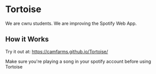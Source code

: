 # Tortoise 

We are cwru students. We are improving the Spotify Web App. 

## How it Works

Try it out at: https://camfarms.github.io/Tortoise/

Make sure you're playing a song in your spotify account before using Tortoise

